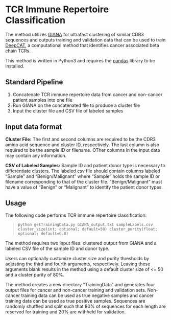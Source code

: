 # TCR Immune Repertoire Classification

The method utilizes [GIANA](https://github.com/s175573/GIANA) for ultrafast clustering of similar CDR3 sequences and outputs training and validation data that can be used to train [DeepCAT](https://github.com/s175573/DeepCAT), a computational method that identifies cancer associated beta chain TCRs.

This method is written in Python3 and requires the [pandas](https://pandas.pydata.org/) library to be installed.

## Standard Pipeline

1. Concatenate TCR immune repertoire data from cancer and non-cancer patient samples into one file
2. Run GIANA on the concatenated file to produce a cluster file
3. Input the cluster file and CSV file of labeled samples

## Input data format

**Cluster File:** The first and second columns are required to be the CDR3 amino acid sequence and cluster ID, respectively. The last column is also required to be the sample ID or filename. OTher columns in the input data may contain any information.

**CSV of Labeled Samples:** Sample ID and patient donor type is necessary to differentiate clusters. The labeled csv file should contain columns labeled “Sample” and “Benign/Malignant” where “Sample” holds the sample ID or filename corresponding to that of the cluster file. “Benign/Malignant” must have a value of “Benign” or “Malignant” to identify the patient donor types. 

## Usage
The following code performs TCR immune repertoire classification:
>```python getTrainingData.py GIANA_output.txt sampleLabels.csv cluster_size(int; optional; default=50) cluster_purity(float; optional; default=0.8)```

The method requires two input files: clustered output from GIANA and a labeled CSV file of the sample ID and donor type.

Users can optionally customize cluster size and purity thresholds by adjusting the third and fourth arguments, respectively. Leaving these arguments blank results in the method using a default cluster size of <= 50 and a cluster purity of 80%.

The method creates a new directory “TrainingData” and generates four output files for cancer and non-cancer training and validation sets. Non-cancer training data can be used as true negative samples and cancer training data can be used as true positive samples. Sequences are randomly shuffled and split such that 80% of sequences for each length are reserved for training and 20% are withheld for validation.
